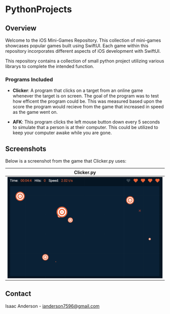 # PythonProjects

## Overview

Welcome to the iOS Mini-Games Repository. This collection of mini-games showcases popular games built using SwiftUI. Each game within this repository incorporates different aspects of iOS development with SwiftUI.

This repository contains a collection of small python project utilizing various librarys to complete the intended function.
### Programs Included

- **Clicker**: A program that clicks on a target from an online game whenever the target is on screen. The goal of the program was to test how efficent the program could be. This was measured based upon the score the program would recieve from the game that increased in speed as the game went on.

- **AFK**: This program clicks the left mouse button down every 5 seconds to simulate that a person is at their computer. This could be utilized to keep your computer awake while you are gone.

## Screenshots

Below is a screenshot from the game that Clicker.py uses:

| Clicker.py |
|-----------------|
| ![Target Game](Clicker/Screenshots/targetGame.png) |

## Contact

Isaac Anderson - ianderson7596@gmail.com
